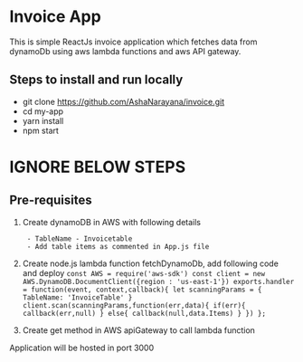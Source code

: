 # Invoice App

This is simple ReactJs invoice application which fetches data from dynamoDb using aws lambda functions and aws API gateway.

## Steps to install and run locally

- git clone https://github.com/AshaNarayana/invoice.git
- cd my-app
- yarn install
- npm start



# IGNORE BELOW STEPS

## Pre-requisites

1.  Create dynamoDB in AWS with following details

         - TableName - Invoicetable
         - Add table items as commented in App.js file

2.  Create node.js lambda function fetchDynamoDb, add following code and deploy
    `
             const AWS = require('aws-sdk')
             const client = new AWS.DynamoDB.DocumentClient({region : 'us-east-1'})
             exports.handler = function(event, context,callback){
             let scanningParams = {
             TableName: 'InvoiceTable'
             }
             client.scan(scanningParams,function(err,data){
                 if(err){
                     callback(err,null)
                 }
                 else{
                     callback(null,data.Items)
                 }
               })
             };
          `

3.  Create get method in AWS apiGateway to call lambda function

Application will be hosted in port 3000
